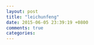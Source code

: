 ```yaml
---
layout: post
title: "leichunfeng"
date: 2015-06-05 23:39:19 +0800
comments: true
categories: 
---
```

